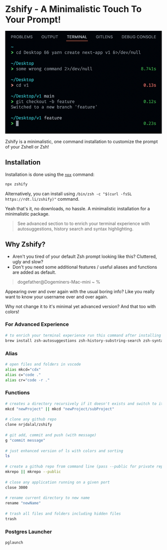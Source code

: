 # Zshify - A Minimalistic Touch To Your Prompt!

<img src="https://raw.githubusercontent.com/nrjdalal/zshify/master/zshify.png">

Zshify is a minimalistic, one command installation to customize the prompt of your Zshell or Zsh!

## Installation

Installation is done using the [`npx`](https://docs.npmjs.com/getting-started/installing-npm-packages-locally) command:

```zsh
npx zshify
```

Alternatively, you can install using `/bin/zsh -c "$(curl -fsSL https://rdt.li/zshify)"` command.

Yeah that's it, no downloads, no hassle. A minimalistic installation for a minimalistic package.

> See advanced section to to enrich your terminal experience with autosuggestions, history search and syntax highlighting.

## Why Zshify?

- Aren't you tired of your default Zsh prompt looking like this? Cluttered, ugly and slow?
- Don't you need some additional features / useful aliases and functions are added as default.

> dogefather@Dogeminers-Mac-mini ~ %

Appearing over and over again with the usual boring info? Like you really want to know your username over and over again.

Why not change it to it's minimal yet advanced version? And that too with colors!

### For Advanced Experience

```sh
# to enrich your terminal experience run this command after installing brew
brew install zsh-autosuggestions zsh-history-substring-search zsh-syntax-highlighting fzf zoxide
```

### Alias

```sh
# open files and folders in vscode
alias mkcd="cdx"
alias c="code ."
alias cr="code -r ."
```

### Functions

```sh
# creates a directory recursively if it doesn't exists and switch to it
mkcd "newProject" || mkcd "newProject/subProject"

# clone any github repo
clone nrjdalal/zshify

# git add, commit and push (with message)
g "commit message"

# just enhanced version of ls with colors and sorting
ls

# create a github repo from command line (pass --public for private repo)
mkrepo || mkrepo --public

# close any application running on a given port
close 3000

# rename current directory to new name
rename "newName"

# trash all files and folders including hidden files
trash
```

### Postgres Launcher

```sh
pglaunch
```
